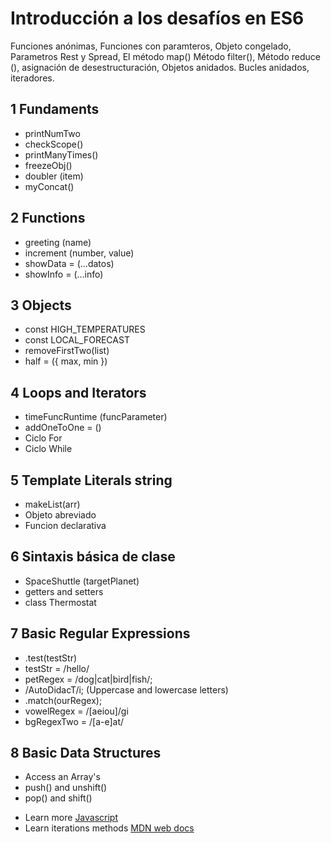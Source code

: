 # Introducción a los desafíos en ES6


Funciones anónimas, Funciones con paramteros, Objeto congelado, Parametros Rest y Spread, El método map()
Método filter(), Método reduce (), asignación de desestructuración, Objetos anidados. Bucles anidados, iteradores.

## 1 Fundaments

- printNumTwo
- checkScope()
- printManyTimes()
- freezeObj()
- doubler (item)
- myConcat()

## 2 Functions

- greeting (name)
- increment (number, value)
- showData = (...datos)
- showInfo = (...info)

## 3 Objects

- const HIGH_TEMPERATURES
- const LOCAL_FORECAST
- removeFirstTwo(list)
- half = ({ max, min })

## 4 Loops and Iterators

- timeFuncRuntime (funcParameter)
- addOneToOne = ()
- Ciclo For
- Ciclo While

## 5 Template Literals string

- makeList(arr)
- Objeto abreviado
- Funcion declarativa

## 6 Sintaxis básica de clase

- SpaceShuttle (targetPlanet)
- getters and setters
- class Thermostat

## 7 Basic Regular Expressions

- .test(testStr)
- testStr = /hello/
- petRegex = /dog|cat|bird|fish/;
- /AutoDidacT/i; (Uppercase and lowercase letters)
- .match(ourRegex);
- vowelRegex = /[aeiou]/gi
- bgRegexTwo = /[a-e]at/

## 8 Basic Data Structures

- Access an Array's
- push() and unshift()
- pop() and shift()



* Learn more [Javascript](https://javascript.info/)
* Learn iterations methods [MDN web docs](https://developer.mozilla.org/en-US/docs/Web/JavaScript/Reference/Global_Objects/Array#Iteration_methods) 

